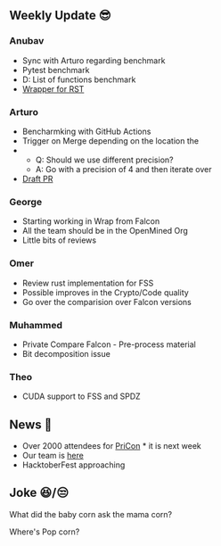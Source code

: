 ## Weekly Update :sunglasses:

### Anubav

* Sync with Arturo regarding benchmark
* Pytest benchmark
* D: List of functions benchmark
* [Wrapper for RST](https://github.com/OpenMined/PySyft/pull/4522)

### Arturo

* Bencharmking with GitHub Actions
* Trigger on Merge depending on the location the
*
  * Q: Should we use different precision?
  * A: Go with a precision of 4 and then iterate over
* [Draft PR](https://github.com/OpenMined/PySyft/pull/4563)

### George

* Starting working in Wrap from Falcon
* All the team should be in the OpenMined Org
* Little bits of reviews

### Omer

* Review rust implementation for FSS
* Possible improves in the Crypto/Code quality
* Go over the comparision over Falcon versions

### Muhammed

* Private Compare Falcon - Pre-process material
* Bit decomposition issue

### Theo

* CUDA support to FSS and SPDZ

## News :newspaper:

* Over 2000 attendees for [PriCon](https://pricon.openmined.org) * it is next week
* Our team is [here](https://github.com/OpenMined/Roadmap/tree/master/cryptography/smpc)
* HacktoberFest approaching

## Joke :laughing:/:unamused:

What did the baby corn ask the mama corn?

Where's Pop corn?
